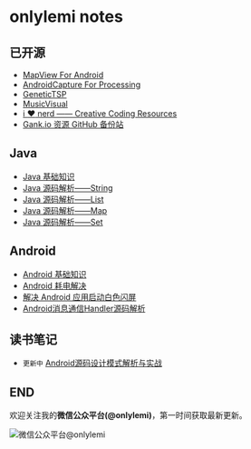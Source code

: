 # onlylemi notes

## 已开源

* [MapView For Android](https://github.com/onlylemi/MapView)
* [AndroidCapture For Processing](https://github.com/onlylemi/processing-android-capture)
* [GeneticTSP](https://github.com/onlylemi/GeneticTSP)
* [MusicVisual](https://github.com/onlylemi/MusicVisual)
* [i :heart: nerd —— Creative Coding Resources](https://github.com/onlylemi/inerd)
* [Gank.io 资源 GitHub 备份站](https://github.com/onlylemi/gank.io)

## Java

* [Java 基础知识](https://github.com/onlylemi/notes/lbob/master/java/Java基础知识点.md)
* [Java 源码解析——String](https://github.com/onlylemi/notes/blob/master/java/String.md)
* [Java 源码解析——List](https://github.com/onlylemi/notes/blob/master/java/List.md)
* [Java 源码解析——Map](https://github.com/onlylemi/notes/blob/master/java/Map.md)
* [Java 源码解析——Set](https://github.com/onlylemi/notes/blob/master/java/Set.md)

## Android

* [Android 基础知识](https://github.com/onlylemi/notes/blob/master/android/Android基础知识.md)
* [Android 耗电解决](https://github.com/onlylemi/notes/blob/master/android/Android耗电解决.md)
* [解决 Android 应用启动白色闪屏](https://github.com/onlylemi/notes/blob/master/android/解决Android应用启动白色闪屏.md)
* [Android消息通信Handler源码解析](https://github.com/onlylemi/notes/blob/master/android/Android消息通信Handler源码解析.md)

## 读书笔记

* `更新中` [Android源码设计模式解析与实战](https://github.com/onlylemi/notes/tree/master/%E3%80%8AAndroid%E6%BA%90%E7%A0%81%E8%AE%BE%E8%AE%A1%E6%A8%A1%E5%BC%8F%E8%A7%A3%E6%9E%90%E4%B8%8E%E5%AE%9E%E6%88%98%E3%80%8B)

## END

欢迎关注我的**微信公众平台(@onlylemi)**，第一时间获取最新更新。

![微信公众平台@onlylemi](https://onlylemi.github.io/assets/images/qrcode_wechat.jpg)